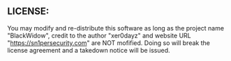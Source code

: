 ## LICENSE:
You may modify and re-distribute this software as long as the project name "BlackWidow", credit to the author "xer0dayz" and website URL "https://sn1persecurity.com" are NOT mofified. Doing so will break the license agreement and a takedown notice will be issued. 
